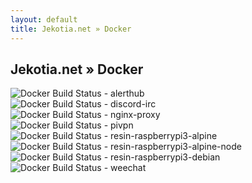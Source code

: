 ```yaml
---
layout: default
title: Jekotia.net » Docker
---
```


## Jekotia.net » Docker
![Docker Build Status](https://img.shields.io/docker/build/jekotia/alerthub.svg) - alerthub  
![Docker Build Status](https://img.shields.io/docker/build/jekotia/discord-irc.svg) - discord-irc  
![Docker Build Status](https://img.shields.io/docker/build/jekotia/nginx-proxy.svg) - nginx-proxy  
![Docker Build Status](https://img.shields.io/docker/build/jekotia/pivpn.svg) - pivpn  
![Docker Build Status](https://img.shields.io/docker/build/jekotia/resin-raspberrypi3-alpine.svg) - resin-raspberrypi3-alpine  
![Docker Build Status](https://img.shields.io/docker/build/jekotia/resin-raspberrypi3-alpine-node.svg) - resin-raspberrypi3-alpine-node  
![Docker Build Status](https://img.shields.io/docker/build/jekotia/resin-raspberrypi3-debian.svg) - resin-raspberrypi3-debian  
![Docker Build Status](https://img.shields.io/docker/build/jekotia/weechat.svg) - weechat
